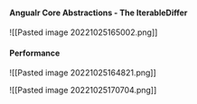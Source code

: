 #### Angualr Core Abstractions - The IterableDiffer

![[Pasted image 20221025165002.png]]

#### Performance

![[Pasted image 20221025164821.png]]

![[Pasted image 20221025170704.png]]


